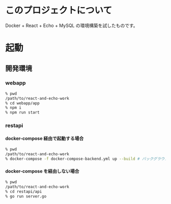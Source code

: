 # このプロジェクトについて
Docker + React + Echo + MySQL の環境構築を試したものです。

# 起動
## 開発環境
### webapp
```bash
% pwd
/path/to/react-and-echo-work
% cd webapp/app
% npm i
% npm run start
```

### restapi
#### docker-compose 経由で起動する場合

```bash
% pwd
/path/to/react-and-echo-work
% docker-compose -f docker-compose-backend.yml up --build # バックグラウンドで起動したければ `-d` もつける
```

#### docker-compose を経由しない場合

```bash
% pwd
/path/to/react-and-echo-work
% cd restapi/api
% go run server.go
```

